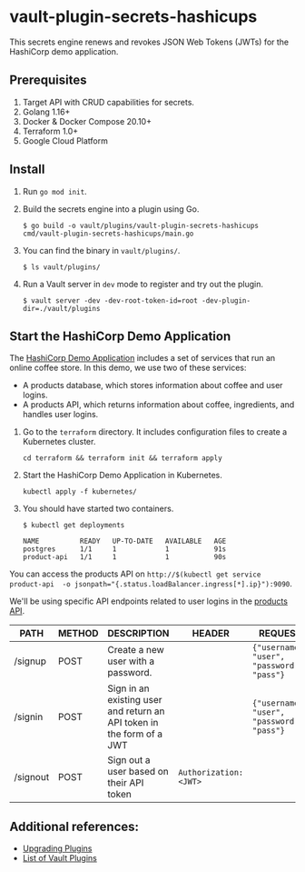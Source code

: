 # vault-plugin-secrets-hashicups

This secrets engine renews and revokes JSON Web Tokens (JWTs)
for the HashiCorp demo application.
## Prerequisites

1. Target API with CRUD capabilities for secrets.
1. Golang 1.16+
1. Docker &  Docker Compose 20.10+
1. Terraform 1.0+
1. Google Cloud Platform

## Install

1. Run `go mod init`.

1. Build the secrets engine into a plugin using Go.
   ```shell
   $ go build -o vault/plugins/vault-plugin-secrets-hashicups cmd/vault-plugin-secrets-hashicups/main.go
   ```

1. You can find the binary in `vault/plugins/`.
   ```shell
   $ ls vault/plugins/
   ```

1. Run a Vault server in `dev` mode to register and try out the plugin.
   ```shell
   $ vault server -dev -dev-root-token-id=root -dev-plugin-dir=./vault/plugins
   ```

## Start the HashiCorp Demo Application

The [HashiCorp Demo Application](https://github.com/hashicorp-demoapp)
includes a set of services that run
an online coffee store. In this demo, we use two of these services:

- A products database, which stores information about coffee and
  user logins.
- A products API, which returns information about coffee, ingredients,
  and handles user logins.

1. Go to the `terraform` directory. It includes configuration files
   to create a Kubernetes cluster.
   ```shell
   cd terraform && terraform init && terraform apply
   ```

1. Start the HashiCorp Demo Application in Kubernetes.
   ```shell
   kubectl apply -f kubernetes/
   ```

1. You should have started two containers.
   ```shell
   $ kubectl get deployments

   NAME          READY   UP-TO-DATE   AVAILABLE   AGE
   postgres      1/1     1            1           91s
   product-api   1/1     1            1           90s
   ```

You can access the products API
on `http://$(kubectl get service product-api  -o jsonpath="{.status.loadBalancer.ingress[*].ip}"):9090`.

We'll be using specific API endpoints related to user
logins in the [products API](https://github.com/hashicorp-demoapp/product-api-go).

| PATH | METHOD | DESCRIPTION | HEADER | REQUEST | RESPONSE |
| ----------- | ----------- | ----------- | ----------- | ----------- | ----------- |
| /signup | POST | Create a new user with a password. | | `{"username": "user", "password": "pass"}` | `{"UserID":1,"Username":"user","token":"<JWT>"}` |
| /signin | POST | Sign in an existing user and return an API token in the form of a JWT | | `{"username": "user", "password": "pass"}` | `{"UserID":1,"Username":"user","token":"<JWT>"}` |
| /signout | POST | Sign out a user based on their API token | `Authorization:<JWT>` | | `Signed out user` |

## Additional references:

- [Upgrading Plugins](https://www.vaultproject.io/docs/upgrading/plugins)
- [List of Vault Plugins](https://www.vaultproject.io/docs/plugin-portal)